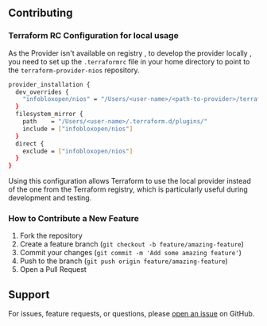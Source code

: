 ## Contributing

### Terraform RC Configuration for local usage

As the Provider isn't available on registry , to develop the provider locally , you need to set up the `.terraformrc` file in your home directory to point to the `terraform-provider-nios` repository.

```bash
provider_installation {
  dev_overrides {
    "infobloxopen/nios" = "/Users/<user-name>/<path-to-provider>/terraform-provider-nios"
  }
  filesystem_mirror {
    path    = "/Users/<user-name>/.terraform.d/plugins/"
    include = ["infobloxopen/nios"]
  }
  direct {
    exclude = ["infobloxopen/nios"]
  }
}
```
Using this configuration allows Terraform to use the local provider instead of the one from the Terraform registry, which is particularly useful during development and testing.

### How to Contribute a New Feature

1. Fork the repository
2. Create a feature branch (`git checkout -b feature/amazing-feature`)
3. Commit your changes (`git commit -m 'Add some amazing feature'`)
4. Push to the branch (`git push origin feature/amazing-feature`)
5. Open a Pull Request

## Support

For issues, feature requests, or questions, please [open an issue](https://github.com/infobloxopen/terraform-provider-nios/issues) on GitHub.
